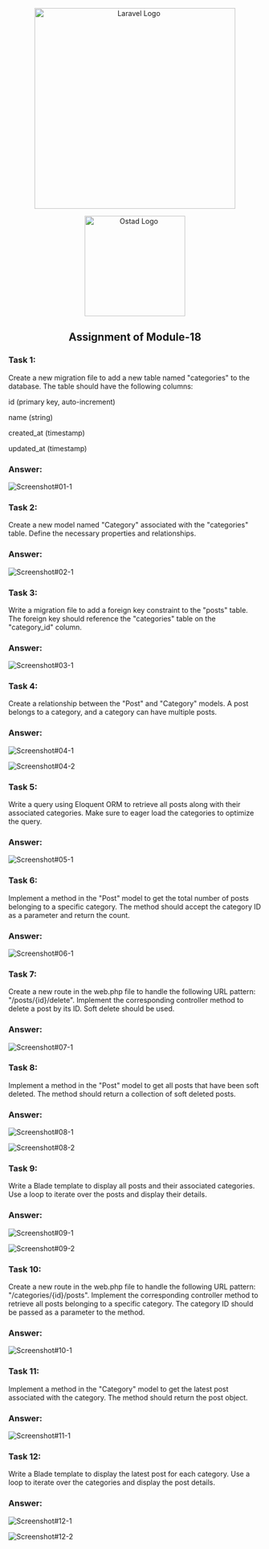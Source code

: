 <p align="center"><a href="https://laravel.com" target="_blank"><img src="https://raw.githubusercontent.com/laravel/art/master/logo-lockup/5%20SVG/2%20CMYK/1%20Full%20Color/laravel-logolockup-cmyk-red.svg" width="400" alt="Laravel Logo"></a></p>
<p align="center"><a href="https://ostad.app/" target="_blank"><img src="https://github.com/alamin-php/ostad-assingment/blob/master/module-14/public/assets/ostad-app-logo-vector.png?raw=true" width="200" alt="Ostad Logo"></a></p>
<b><h2 align="center">Assignment of Module-18</h2></b>

### Task 1: 
Create a new migration file to add a new table named "categories" to the database. The table should have the following columns:


id (primary key, auto-increment)


name (string)


created_at (timestamp)


updated_at (timestamp)

### Answer:
![Screenshot#01-1](https://github.com/alamin-php/ostad-assingment/blob/master/module-18/public/images/a-1.1.png?raw=true)

### Task 2:
Create a new model named "Category" associated with the "categories" table. Define the necessary properties and relationships.

### Answer:
![Screenshot#02-1](https://github.com/alamin-php/ostad-assingment/blob/master/module-18/public/images/a-2-1.png?raw=true)
### Task 3:
Write a migration file to add a foreign key constraint to the "posts" table. The foreign key should reference the "categories" table on the "category_id" column.
### Answer:
![Screenshot#03-1](https://github.com/alamin-php/ostad-assingment/blob/master/module-18/public/images/a-3-1.png?raw=true)
### Task 4:
Create a relationship between the "Post" and "Category" models. A post belongs to a category, and a category can have multiple posts.
### Answer:
![Screenshot#04-1](https://github.com/alamin-php/ostad-assingment/blob/master/module-18/public/images/a-4-1.png?raw=true)

![Screenshot#04-2](https://github.com/alamin-php/ostad-assingment/blob/master/module-18/public/images/a-4-2.png?raw=true)
### Task 5:
Write a query using Eloquent ORM to retrieve all posts along with their associated categories. Make sure to eager load the categories to optimize the query.
### Answer:
![Screenshot#05-1](https://github.com/alamin-php/ostad-assingment/blob/master/module-18/public/images/a-5-1.png?raw=true)

### Task 6:
Implement a method in the "Post" model to get the total number of posts belonging to a specific category. The method should accept the category ID as a parameter and return the count.
### Answer:
![Screenshot#06-1](https://github.com/alamin-php/ostad-assingment/blob/master/module-18/public/images/a-6-1.png?raw=true)
### Task 7:
Create a new route in the web.php file to handle the following URL pattern: "/posts/{id}/delete". Implement the corresponding controller method to delete a post by its ID. Soft delete should be used.
### Answer:
![Screenshot#07-1](https://github.com/alamin-php/ostad-assingment/blob/master/module-18/public/images/a-7-1.png?raw=true)

### Task 8:
Implement a method in the "Post" model to get all posts that have been soft deleted. The method should return a collection of soft deleted posts.
### Answer:
![Screenshot#08-1](https://github.com/alamin-php/ostad-assingment/blob/master/module-18/public/images/a-8-1.png?raw=true)

![Screenshot#08-2](https://github.com/alamin-php/ostad-assingment/blob/master/module-18/public/images/a-8-2.png?raw=true)

### Task 9:
Write a Blade template to display all posts and their associated categories. Use a loop to iterate over the posts and display their details.
### Answer:
![Screenshot#09-1](https://github.com/alamin-php/ostad-assingment/blob/master/module-18/public/images/a-9-1.png?raw=true)

![Screenshot#09-2](https://github.com/alamin-php/ostad-assingment/blob/master/module-18/public/images/a-9-2.png?raw=true)
### Task 10:
Create a new route in the web.php file to handle the following URL pattern: "/categories/{id}/posts". Implement the corresponding controller method to retrieve all posts belonging to a specific category. The category ID should be passed as a parameter to the method.
### Answer:
![Screenshot#10-1](https://github.com/alamin-php/ostad-assingment/blob/master/module-18/public/images/a-10-1.png?raw=true)
### Task 11:
Implement a method in the "Category" model to get the latest post associated with the category. The method should return the post object.
### Answer:
![Screenshot#11-1](https://github.com/alamin-php/ostad-assingment/blob/master/module-18/public/images/a-11-1.png?raw=true)
### Task 12:
Write a Blade template to display the latest post for each category. Use a loop to iterate over the categories and display the post details.
### Answer:
![Screenshot#12-1](https://github.com/alamin-php/ostad-assingment/blob/master/module-18/public/images/a-12-1.png?raw=true)

![Screenshot#12-2](https://github.com/alamin-php/ostad-assingment/blob/master/module-18/public/images/a-12-2.png?raw=true)
